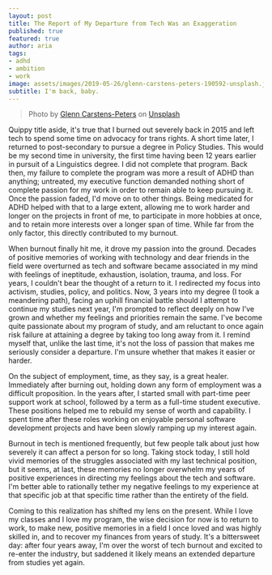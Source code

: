 ```yaml
---
layout: post
title: The Report of My Departure from Tech Was an Exaggeration
published: true
featured: true
author: aria
tags:
- adhd
- ambition
- work
image: assets/images/2019-05-26/glenn-carstens-peters-190592-unsplash.jpg
subtitle: I'm back, baby.
---
```

> Photo by [Glenn Carstens-Peters](https://unsplash.com/@glenncarstenspeters) on [Unsplash](https://unsplash.com)

Quippy title aside, it's true that I burned out severely back in 2015 and left tech to spend some time on advocacy for trans rights. A short time later, I returned to post-secondary to pursue a degree in Policy Studies. This would be my second time in university, the first time having been 12 years earlier in pursuit of a Linguistics degree. I did not complete that program. Back then, my failure to complete the program was more a result of ADHD than anything; untreated, my executive function demanded nothing short of complete passion for my work in order to remain able to keep pursuing it. Once the passion faded, I'd move on to other things. Being medicated for ADHD helped with that to a large extent, allowing me to work harder and longer on the projects in front of me, to participate in more hobbies at once, and to retain more interests over a longer span of time. While far from the only factor, this directly contributed to my burnout.

When burnout finally hit me, it drove my passion into the ground. Decades of positive memories of working with technology and dear friends in the field were overturned as tech and software became associated in my mind with feelings of ineptitude, exhaustion, isolation, trauma, and loss. For years, I couldn't bear the thought of a return to it. I redirected my focus into activism, studies, policy, and politics. Now, 3 years into my degree (I took a meandering path), facing an uphill financial battle should I attempt to continue my studies next year, I'm prompted to reflect deeply on how I've grown and whether my feelings and priorities remain the same. I've become quite passionate about my program of study, and am reluctant to once again risk failure at attaining a degree by taking too long away from it. I remind myself that, unlike the last time, it's not the loss of passion that makes me seriously consider a departure. I'm unsure whether that makes it easier or harder.

On the subject of employment, time, as they say, is a great healer. Immediately after burning out, holding down any form of employment was a difficult proposition. In the years after, I started small with part-time peer support work at school, followed by a term as a full-time student executive. These positions helped me to rebuild my sense of worth and capability. I spent time after these roles working on enjoyable personal software development projects and have been slowly ramping up my interest again.

Burnout in tech is mentioned frequently, but few people talk about just how severely it can affect a person for so long. Taking stock today, I still hold vivid memories of the struggles associated with my last technical position, but it seems, at last, these memories no longer overwhelm my years of positive experiences in directing my feelings about the tech and software. I'm better able to rationally tether my negative feelings to my experience at that specific job at that specific time rather than the entirety of the field. 

Coming to this realization has shifted my lens on the present. While I love my classes and I love my program, the wise decision for now is to return to work, to make new, positive memories in a field I once loved and was highly skilled in, and to recover my finances from years of study. It's a bittersweet day: after four years away, I'm over the worst of tech burnout and excited to re-enter the industry, but saddened it likely means an extended departure from studies yet again.